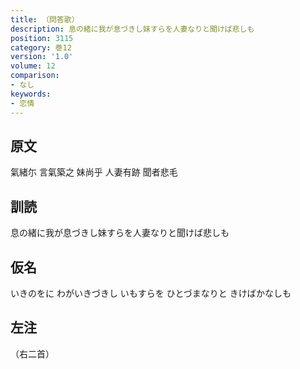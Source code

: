 ```yaml
---
title: （問答歌）
description: 息の緒に我が息づきし妹すらを人妻なりと聞けば悲しも
position: 3115
category: 巻12
version: '1.0'
volume: 12
comparison:
- なし
keywords:
- 恋情
---
```


## 原文

氣緒尓 言氣築之 妹尚乎 人妻有跡 聞者悲毛

## 訓読

息の緒に我が息づきし妹すらを人妻なりと聞けば悲しも

## 仮名

いきのをに わがいきづきし いもすらを ひとづまなりと きけばかなしも

## 左注

（右二首）
